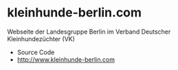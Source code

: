 # kleinhunde-berlin.com 
Webseite der Landesgruppe Berlin im Verband Deutscher Kleinhundezüchter (VK)
- Source Code
- http://www.kleinhunde-berlin.com
